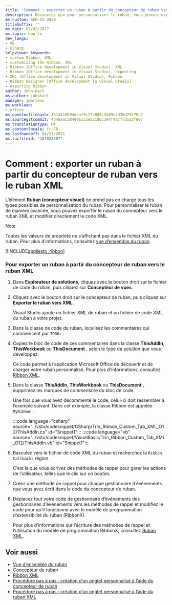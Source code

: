 ```yaml
---
title: 'Comment : exporter un ruban à partir du concepteur de ruban vers le ruban XML'
description: Découvrez que pour personnaliser le ruban, vous pouvez exporter le ruban du concepteur vers le ruban XML et modifier directement le code XML.
ms.custom: SEO-VS-2020
titleSuffix: ''
ms.date: 02/02/2017
ms.topic: how-to
dev_langs:
- VB
- CSharp
helpviewer_keywords:
- custom Ribbon, XML
- customizing the Ribbon, XML
- Ribbon [Office development in Visual Studio], XML
- Ribbon [Office development in Visual Studio], exporting
- XML [Office development in Visual Studio], Ribbon
- Ribbon Designer [Office development in Visual Studio]
- exporting Ribbon
author: John-Hart
ms.author: johnhart
manager: jmartens
ms.workload:
- office
ms.openlocfilehash: 1514410094deaf9c77e088c3b69e2d39d29175c2
ms.sourcegitcommit: 4b40aac584991cc2eb2186c3e4f4a7fcd522f607
ms.translationtype: MT
ms.contentlocale: fr-FR
ms.lasthandoff: 04/21/2021
ms.locfileid: "107825587"
---
```

# <a name="how-to-export-a-ribbon-from-the-ribbon-designer-to-ribbon-xml"></a>Comment : exporter un ruban à partir du concepteur de ruban vers le ruban XML
  L’élément **Ruban (concepteur visuel)** ne prend pas en charge tous les types possibles de personnalisation du ruban. Pour personnaliser le ruban de manière avancée, vous pouvez exporter le ruban du concepteur vers le ruban XML et modifier directement le code XML.

> [!NOTE]
> Toutes les valeurs de propriété ne s’affichent pas dans le fichier XML du ruban. Pour plus d’informations, consultez [vue d’ensemble du ruban](../vsto/ribbon-overview.md).

 [!INCLUDE[appliesto_ribbon](../vsto/includes/appliesto-ribbon-md.md)]

### <a name="to-export-a-ribbon-from-the-ribbon-designer-to-ribbon-xml"></a>Pour exporter un ruban à partir du concepteur de ruban vers le ruban XML

1. Dans **Explorateur de solutions**, cliquez avec le bouton droit sur le fichier de code du ruban, puis cliquez sur **Concepteur de vues**.

2. Cliquez avec le bouton droit sur le concepteur de ruban, puis cliquez sur **Exporter le ruban vers XML**.

     Visual Studio ajoute un fichier XML de ruban et un fichier de code XML du ruban à votre projet.

3. Dans la classe de code du ruban, localisez les commentaires qui commencent par `TODO:` .

4. Copiez le bloc de code de ces commentaires dans la classe **ThisAddIn**, **ThisWorkbook** ou **ThisDocument** , selon le type de solution que vous développez.

     Ce code permet à l’application Microsoft Office de découvrir et de charger votre ruban personnalisé. Pour plus d'informations, consultez [Ribbon XML](../vsto/ribbon-xml.md).

5. Dans la classe **ThisAddIn**, **ThisWorkbook** ou **ThisDocument** , supprimez les marques de commentaire du bloc de code.

     Une fois que vous avez décommenté le code, celui-ci doit ressembler à l’exemple suivant. Dans cet exemple, la classe Ribbon est appelée `MyRibbon` .

     :::code language="csharp" source="../vsto/codesnippet/CSharp/Trin_Ribbon_Custom_Tab_XML_O12/ThisAddIn.cs" id="Snippet1":::
     :::code language="vb" source="../vsto/codesnippet/VisualBasic/Trin_Ribbon_Custom_Tab_XML_O12/ThisAddIn.vb" id="Snippet1":::

6. Basculez vers le fichier de code XML du ruban et recherchez la `Ribbon Callbacks` région.

     C’est là que vous écrivez des méthodes de rappel pour gérer les actions de l’utilisateur, telles que le clic sur un bouton.

7. Créez une méthode de rappel pour chaque gestionnaire d’événements que vous avez écrit dans le code du concepteur de ruban.

8. Déplacez tout votre code de gestionnaire d’événements des gestionnaires d’événements vers les méthodes de rappel et modifiez le code pour qu’il fonctionne avec le modèle de programmation d’extensibilité du ruban (RibbonX).

     Pour plus d’informations sur l’écriture des méthodes de rappel et l’utilisation du modèle de programmation RibbonX, consultez [Ruban XML](../vsto/ribbon-xml.md).

## <a name="see-also"></a>Voir aussi
- [Vue d’ensemble du ruban](../vsto/ribbon-overview.md)
- [Concepteur de ruban](../vsto/ribbon-designer.md)
- [Ribbon XML](../vsto/ribbon-xml.md)
- [Procédure pas à pas : création d’un onglet personnalisé à l’aide du concepteur de ruban](../vsto/walkthrough-creating-a-custom-tab-by-using-the-ribbon-designer.md)
- [Procédure pas à pas : création d’un onglet personnalisé à l’aide du ruban XML](../vsto/walkthrough-creating-a-custom-tab-by-using-ribbon-xml.md)
